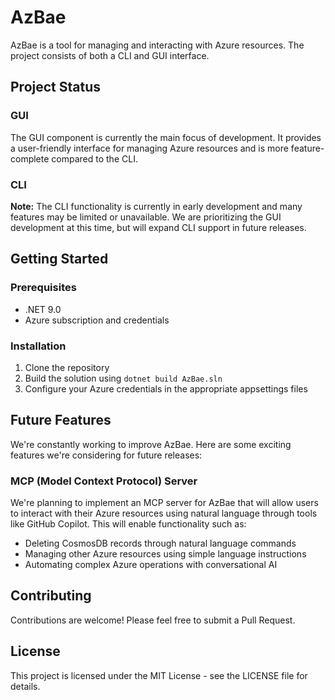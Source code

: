 # AzBae

AzBae is a tool for managing and interacting with Azure resources. The project consists of both a CLI and GUI interface.

## Project Status

### GUI
The GUI component is currently the main focus of development. It provides a user-friendly interface for managing Azure resources and is more feature-complete compared to the CLI.

### CLI
**Note:** The CLI functionality is currently in early development and many features may be limited or unavailable. We are prioritizing the GUI development at this time, but will expand CLI support in future releases.

## Getting Started

### Prerequisites
- .NET 9.0
- Azure subscription and credentials

### Installation
1. Clone the repository
2. Build the solution using `dotnet build AzBae.sln`
3. Configure your Azure credentials in the appropriate appsettings files

## Future Features

We're constantly working to improve AzBae. Here are some exciting features we're considering for future releases:

### MCP (Model Context Protocol) Server
We're planning to implement an MCP server for AzBae that will allow users to interact with their Azure resources using natural language through tools like GitHub Copilot. This will enable functionality such as:
- Deleting CosmosDB records through natural language commands
- Managing other Azure resources using simple language instructions
- Automating complex Azure operations with conversational AI

## Contributing

Contributions are welcome! Please feel free to submit a Pull Request.

## License

This project is licensed under the MIT License - see the LICENSE file for details.